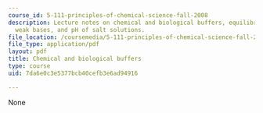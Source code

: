 ```yaml
---
course_id: 5-111-principles-of-chemical-science-fall-2008
description: Lecture notes on chemical and biological buffers, equilibrium involving
  weak bases, and pH of salt solutions.
file_location: /coursemedia/5-111-principles-of-chemical-science-fall-2008/7da6e0c3e5377bcb40cefb3e6ad94916_lecnotes22.pdf
file_type: application/pdf
layout: pdf
title: Chemical and biological buffers
type: course
uid: 7da6e0c3e5377bcb40cefb3e6ad94916

---
```

None